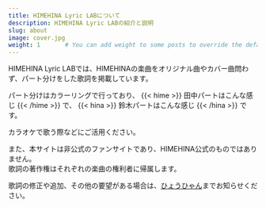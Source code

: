 ```yaml
---
title: HIMEHINA Lyric LABについて
description: HIMEHINA Lyric LABの紹介と説明
slug: about
image: cover.jpg
weight: 1       # You can add weight to some posts to override the default sorting (date descending)
---
```


HIMEHINA Lyric LABでは、HIMEHINAの楽曲をオリジナル曲やカバー曲問わず、パート分けをした歌詞を掲載しています。

パート分けはカラーリングで行っており、
{{< hime >}}
田中パートはこんな感じ
{{< /hime >}}
で、
{{< hina >}}
鈴木パートはこんな感じ
{{< /hina >}}
です。

カラオケで歌う際などにご活用ください。

また、本サイトは非公式のファンサイトであり、HIMEHINA公式のものではありません。  
歌詞の著作権はそれぞれの楽曲の権利者に帰属します。  

歌詞の修正や追加、その他の要望がある場合は、[ひょうひゃん](https://twitter.com/hyouhyan)までお知らせください。
